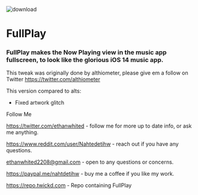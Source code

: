 ![download](https://i.ibb.co/nB5jSM5/Full-Play-Banner-Transparent.png)

# FullPlay

### FullPlay makes the Now Playing view in the music app fullscreen, to look like the glorious iOS 14 music app.

This tweak was originally done by althiometer, please give em a follow on Twitter https://twitter.com/althiometer

This version compared to alts:
* Fixed artwork glitch

Follow Me

https://twitter.com/ethanwhited - follow me for more up to date info, or ask me anything.

https://www.reddit.com/user/Nahtedetihw - reach out if you have any questions.

ethanwhited2208@gmail.com - open to any questions or concerns.

https://paypal.me/nahtdetihw - buy me a coffee if you like my work.

https://repo.twickd.com - Repo containing FullPlay
